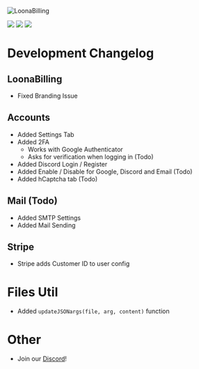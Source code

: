 ![LoonaBilling](https://user-images.githubusercontent.com/28388670/172512382-81059cf6-c872-4a4c-a370-223f2d4d009c.png)

<img src="https://img.shields.io/discord/887501133902385202?logo=discord&style=social"> <img src="https://img.shields.io/github/last-commit/Loona-cc/LoonaBilling?logo=github&style=social"> <img src="https://img.shields.io/github/workflow/status/Loona-cc/LoonaBilling/CodeQL?logo=github-sponsors&style=social">

# Development Changelog

## LoonaBilling
+ Fixed Branding Issue

## Accounts
+ Added Settings Tab
+ Added 2FA
  + Works with Google Authenticator
  + Asks for verification when logging in (Todo)
+ Added Discord Login / Register
+ Added Enable / Disable for Google, Discord and Email (Todo)
+ Added hCaptcha tab (Todo)

## Mail (Todo)
+ Added SMTP Settings
+ Added Mail Sending

## Stripe
+ Stripe adds Customer ID to user config

# Files Util
+ Added `updateJSONargs(file, arg, content)` function

# Other
+ Join our [Discord](https://loona.cc)!
